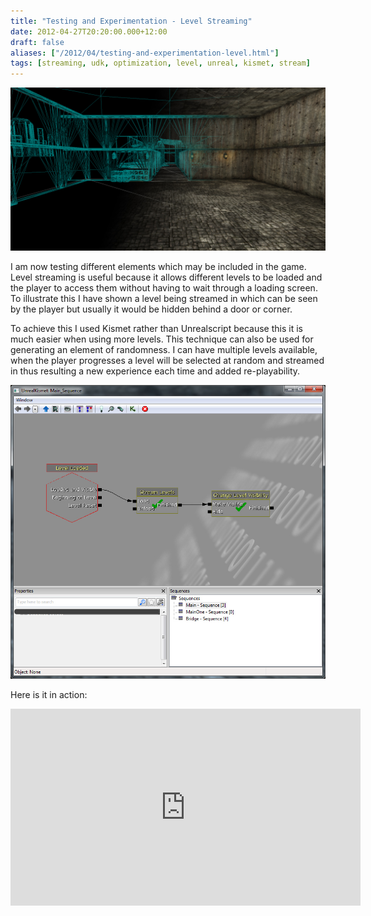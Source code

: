 ```yaml
---
title: "Testing and Experimentation - Level Streaming"
date: 2012-04-27T20:20:00.000+12:00
draft: false
aliases: ["/2012/04/testing-and-experimentation-level.html"]
tags: [streaming, udk, optimization, level, unreal, kismet, stream]
---
```


![](StreamingLevelPic.jpg)

I am now testing different elements which may be included in the game. Level streaming is useful because it allows different levels to be loaded and the player to access them without having to wait through a loading screen. To illustrate this I have shown a level being streamed in which can be seen by the player but usually it would be hidden behind a door or corner.

To achieve this I used Kismet rather than Unrealscript because this it is much easier when using more levels. This technique can also be used for generating an element of randomness. I can have multiple levels available, when the player progresses a level will be selected at random and streamed in thus resulting a new experience each time and added re-playability.

![](StreamingLevelKis.jpg)

Here is it in action:

<iframe width="560" height="315" src="https://www.youtube.com/embed/U6YdAGyZNuA" frameborder="0" allow="accelerometer; autoplay; encrypted-media; gyroscope; picture-in-picture" allowfullscreen></iframe>
